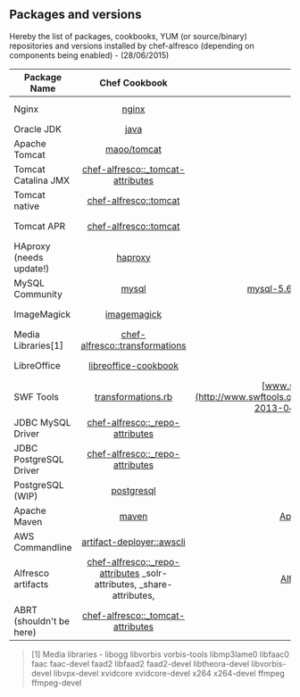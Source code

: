 Packages and versions
---

Hereby the list of packages, cookbooks, YUM (or source/binary) repositories and versions installed by chef-alfresco (depending on components being enabled) - (28/06/2015)

| Package Name | Chef Cookbook | Repository | Version | Version in Code |
| ------------ |:-------------:| ----------:| -------:| ---------------:|
| Nginx | [nginx](https://github.com/miketheman/nginx) | [centosnginx](http://nginx.org/packages/centosnginx) | latest (1.8.0) | no versions specified in code |
| Oracle JDK | [java](https://github.com/agileorbit-cookbooks/java) | [oracle.com](http://www.oracle.com/technetwork/java/javase/downloads/jdk8-downloads-2133151.html) | 8u45-b14 | [default.rb](https://github.com/Alfresco/chef-alfresco/blob/master/attributes/default.rb) |
| Apache Tomcat | [maoo/tomcat](https://github.com/maoo/tomcat) | [centos](http://mirrorlist.centos.org) | latest (7.0.54-2.el7_1) | no versions specified in code |
| Tomcat Catalina JMX | [chef-alfresco::_tomcat-attributes](https://github.com/Alfresco/chef-alfresco/blob/master/recipes/_tomcat-attributes.rb) |  [maven.org](http://search.maven.org/#artifactdetails%7Corg.apache.tomcat%7Ctomcat-catalina-jmx-remote%7C7.0.54%7Cjar) | 7.0.54 | [_tomcat-attributes.rb](https://github.com/Alfresco/chef-alfresco/blob/master/recipes/_tomcat-attributes.rb) |
| Tomcat native | [chef-alfresco::tomcat](https://github.com/Alfresco/chef-alfresco/blob/master/recipes/tomcat.rb) | [epel](https://mirrors.fedoraproject.org/metalink?repo=epel-7) | latest (1.1.30-1.el7) | no versions specified in code |
| Tomcat APR | [chef-alfresco::tomcat](https://github.com/Alfresco/chef-alfresco/blob/master/recipes/tomcat.rb) | [centos](http://mirrorlist.centos.org) | latest (1.4.8-3.el7) | no versions specified in code |
| HAproxy (needs update!) | [haproxy](https://github.com/hw-cookbooks/haproxy) |  [centos](http://mirrorlist.centos.org) | latest (1.5.4-el7_1) | no versions specified in code |
| MySQL Community | [mysql](https://github.com/chef-cookbooks/mysql) | [mysql-5.6-community](http://repo.mysql.com/yum/mysql-5.6-community) | latest (5.6.25-2.el7) | no versions specified in code |
| ImageMagick | [imagemagick](https://github.com/someara/imagemagick) | [centos](http://mirrorlist.centos.org) | latest (6.7.8.9-10.el7) | no versions specified in code |
| Media Libraries[1] | [chef-alfresco::transformations](https://github.com/Alfresco/chef-alfresco/blob/master/recipes/transformations.rb) | [atrpms](http://dl.atrpms.net) | check repo | no versions specified in code |
| LibreOffice | [libreoffice-cookbook](https://github.com/Youscribe/libreoffice-cookbook) | [centos](http://mirrorlist.centos.org) | latest (4.2.6.3-5.el7) | no versions specified in code |
| SWF Tools | [transformations.rb](https://github.com/Alfresco/chef-alfresco/blob/master/recipes/transformations.rb) | [www.swftools.org](http://www.swftools.org/swftools-2013-04-09-1007) | 2013-04-09-1007 | [chef-alfresco::transformations](https://github.com/Alfresco/chef-alfresco/blob/master/recipes/transformations.rb) |
| JDBC MySQL Driver | [chef-alfresco::_repo-attributes](https://github.com/Alfresco/chef-alfresco/blob/master/recipes/_repo-attributes.rb) |  [maven.org](http://search.maven.org/#artifactdetails%7Cmysql%7Cmysql-connector-java%7C5.1.30%7Cjar) | 5.1.30 |  [_repo-attributes.rb](https://github.com/Alfresco/chef-alfresco/blob/master/recipes/_repo-attributes.rb) |
| JDBC PostgreSQL Driver | [chef-alfresco::_repo-attributes](https://github.com/Alfresco/chef-alfresco/blob/master/recipes/_repo-attributes.rb) |  [maven.org](http://search.maven.org/#artifactdetails%7Corg.postgresql%7Cpostgresql%7C9.2-1004-jdbc4%7Cjar)  | 9.2.1004-jdbc4 | [_repo-attributes.rb](https://github.com/Alfresco/chef-alfresco/blob/master/recipes/_repo-attributes.rb) |
| PostgreSQL (WIP) | [postgresql](https://github.com/phlipper/chef-postgresql) | [centos](http://mirrorlist.centos.org) | 9.3 | postgresql-local-server.rb |
| Apache Maven | [maven](https://github.com/opscode-cookbooks/maven) | [Apache Mirrors](http://apache.mirrors.tds.net/) | 3.1.1 | [default.rb](https://github.com/opscode-cookbooks/maven/blob/master/attributes/default.rb#L31), overridable |
| AWS Commandline | [artifact-deployer::awscli](https://github.com/maoo/artifact-deployer/blob/master/recipes/awscli.rb) | [pypi](https://pypi.python.org/pypi) | latest (1.7.36) | no versions specified in code |
| Alfresco artifacts | [chef-alfresco::_repo-attributes](https://github.com/Alfresco/chef-alfresco/blob/master/recipes/_repo-attributes.rb) _solr-attributes, _share-attributes,   |  [Alfresco Nexus](https://artifacts.alfresco.com/nexus/#nexus-search;gav~org.alfresco~~5.0.d~war~)  | 5.0.d | [_common-attributes.rb](https://github.com/Alfresco/chef-alfresco/blob/master/recipes/_common-attributes.rb) |
| ABRT (shouldn't be here) | [chef-alfresco::_tomcat-attributes](https://github.com/Alfresco/chef-alfresco/blob/master/recipes/_tomcat-attributes.rb) | [centos](http://mirrorlist.centos.org) | latest (2.1.11-22.el7.centos.0.1) | no versions specified in code |

> [1] Media libraries - libogg libvorbis vorbis-tools libmp3lame0 libfaac0 faac faac-devel faad2 libfaad2 faad2-devel libtheora-devel libvorbis-devel libvpx-devel xvidcore xvidcore-devel x264 x264-devel ffmpeg ffmpeg-devel
